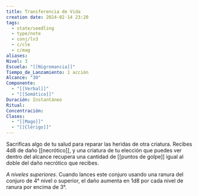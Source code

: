 ```yaml
---
title: Transferencia de Vida
creation date: 2024-02-14 23:20
tags:
  - state/seedling
  - type/note
  - conj/lv3
  - c/cle
  - c/mag
aliases: 
Nivel: 3
Escuela: "[[Nigromancia]]"
Tiempo_de_Lanzamiento: 1 acción
Alcance: "30"
Componente:
  - "[[Verbal]]"
  - "[[Somático]]"
Duración: Instantáneo
Ritual: 
Concentración: 
Clases:
  - "[[Mago]]"
  - "[[Clérigo]]"
---
```

Sacrificas algo de tu salud para reparar las heridas de otra criatura. Recibes 4d8 de daño [[necrótico]], y una criatura de tu elección que puedes ver dentro del alcance recupera una cantidad de [[puntos de golpe]] igual al doble del daño necrótico que recibes.

*A niveles superiores*. Cuando lances este conjuro usando una ranura del conjuro de 4° nivel o superior, el daño aumenta en 1d8 por cada nivel de ranura por encima de 3°.
